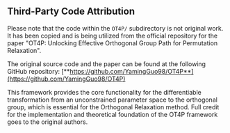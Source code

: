 ## Third-Party Code Attribution

Please note that the code within the `OT4P/` subdirectory is not original work. It has been copied and is being utilized
from the official repository for the paper "OT4P: Unlocking Effective Orthogonal Group Path for Permutation Relaxation".

The original source code and the paper can be found at the following GitHub repository:
[**https://github.com/YamingGuo98/OT4P**](https://github.com/YamingGuo98/OT4P)

This framework provides the core functionality for the differentiable transformation from an unconstrained parameter
space to the orthogonal group, which is essential for the Orthogonal Relaxation method. Full credit for the
implementation and theoretical foundation of the OT4P framework goes to the original authors.